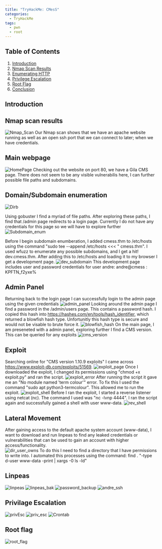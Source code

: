 ```yaml
---
title: "TryHackMe: CMesS"
categories:
  - TryHackMe
tags:
  - pwn
  - root
---
```

## Table of Contents

1. [Introduction](#introduction)
2. [Nmap Scan Results](#Nmap_Scan_Results)
3. [Enumerating HTTP](#Enumerating_HTTP)
6. [Privilege Escalation](#Privilege_Escalation)
7. [Root Flag](#Root_Flag)
9. [Conclusion](#Conclusion)

## Introduction

##  Nmap scan results
![Nmap_Scan](https://github.com/user-attachments/assets/f1e6287b-61a8-49c4-b385-8a1777c7a5a4)
Our Nmap scan shows that we have an apache website running as well as an open ssh port that we can connect to later; when we have credentials.


## Main webpage
![HomePage](https://github.com/user-attachments/assets/599b115e-c83c-46e6-ba64-7841f042cb23)
Checking out the website on port 80, we have a Gila CMS page. There does not seem to be any visible vulnerabilis here, I can further possible file paths and subdomains. 

## Domain/Subdomain enumeration
![Dirb](https://github.com/user-attachments/assets/f8f67bb0-b3fd-45f4-ad43-775b4779868a)

Using gobuster I find a myriad of file paths. After exploring these paths, I find that /admin page redirects to a login page. Currently I do not have any credentials for this page so we will have to explore further
![Subdomain_enum](https://github.com/user-attachments/assets/61596da1-c957-47ce-af84-63839be2b515)

Before I begin subdomain enumberation, I added cmess.thm to /etc/hosts using the command "sudo tee --append /etc/hosts <<< "<IP> cmess.thm". I used wfuzz to enumerate any possible subdomains, and I get a hit! dev.cmess.thm. After adding this to /etc/hosts and loading it to my browser I get a development page.
![dev_subdomain](https://github.com/user-attachments/assets/1ff58949-5329-4469-809a-536f40294cca)
This development page includes user and password credentials for user andre: andre@cmess : KPFTN_f2yxe% 

## Admin Panel
Returning back to the login page I can successfully login to the admin page using the given credentials
![admin_panel](https://github.com/user-attachments/assets/ffe8492f-0e56-4e57-bb74-37f9db5fcacd)
Looking around the admin page I find a password in the /admin/users page. This contains a password hash. I copied this hash into https://hashes.com/en/tools/hash_identifier, which returned a blowfish hash type. Unfortunitly this hash type is secure and would not be visable to brute force it.
![blowfish_hash](https://github.com/user-attachments/assets/6a13ee30-f684-4ca9-9241-6147b08f3afd)
On the main page, I am preseneted with a admin panel, exploring further I find a CMS version. This can be queried for any exploits
![cms_version](https://github.com/user-attachments/assets/77b864e4-4a85-47b0-99c4-928785739b40)

## Exploit
Searching online for "CMS version 1.10.9 exploits" I came across https://www.exploit-db.com/exploits/51569. 
![exploit_page](https://github.com/user-attachments/assets/b42bafc5-fdb6-402f-9941-13dc83d0b95d)
Once I downloaded the exploit, I changed its permissions using "chmod +x exploit.py" and ran the script.
![exploit_error](https://github.com/user-attachments/assets/a860e263-5c92-4142-9178-e575837724ef)
After running the script it gave me an "No module named 'term colour'" error. To fix this I used the command "sudo apt python3-termcolour". This allowed me to run the exploit.
![exploit_shell](https://github.com/user-attachments/assets/bb9c71d8-4020-464a-ab31-6f92b40f09c9)
Before I ran the exploit, I started a reverse listener using netcat (nc). The command I used was "nc -lvnp 4444". I ran the script again and successfully gained a shell with user www-data.
![rev_shell](https://github.com/user-attachments/assets/aee0260e-88e4-4a64-a0e7-fae0062fbbbf)

## Lateral Movement
After gaining access to the default apache system account (www-data), I want to download and run linpeas to find any leaked credentials or vulnerabilities that can be used to gain an account with higher access/functionality.  
![dir_user_owns](https://github.com/user-attachments/assets/029cc120-78a1-42e1-b9b9-2d8e7ca87385)
To do this I need to find a directory that I have permissions to write into. I automated this processes using the command: find . "-type d-user www-data -print | xargs -0 ls -ld"

## Linpeas
![linpeas](https://github.com/user-attachments/assets/8526378c-4f50-45ca-bf35-4ddbd9864ba7)
![linpeas_bak](https://github.com/user-attachments/assets/be8a9467-c0e3-462c-a9f9-c5bb4c62770a)
![password_backup](https://github.com/user-attachments/assets/6b7f2d60-51f7-419e-9b3a-320408b76581)
![andre_ssh](https://github.com/user-attachments/assets/2336eda4-a503-4c2f-88a0-fde0d56971fe)


## Privilage Escalation 
![privEsc](https://github.com/user-attachments/assets/8c959b48-6341-4b99-aecb-894075369122)
![priv_esc](https://github.com/user-attachments/assets/fb6a58d4-cf19-4f74-bdd2-a6429dd7544c)
![Crontab](https://github.com/user-attachments/assets/5d456807-62cc-4f66-8d7b-86d39590f0ea)

## Root flag
![root_flag](https://github.com/user-attachments/assets/d705dc8e-0e82-481a-8330-f3dcb0697307)
